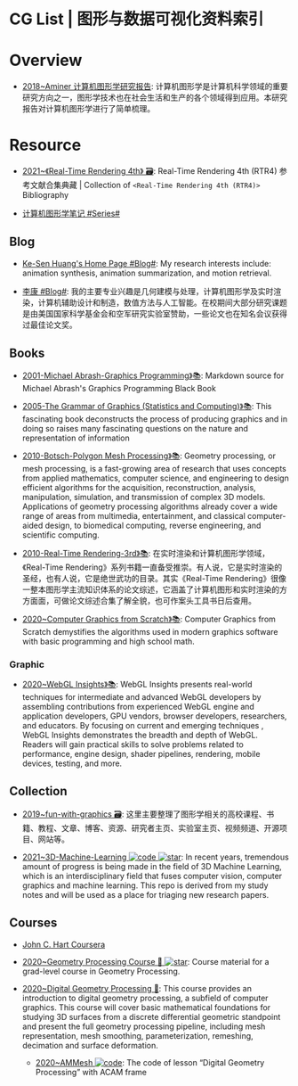 # CG List | 图形与数据可视化资料索引

# Overview

- [2018~Aminer 计算机图形学研究报告](http://staff.ustc.edu.cn/~lgliu/Resources/CG/download/201808_Aminer-CGSurvey.pdf): 计算机图形学是计算机科学领域的重要研究方向之一，图形学技术也在社会生活和生产的各个领域得到应用。本研究报告对计算机图形学进行了简单梳理。

# Resource

- [2021~《Real-Time Rendering 4th》 🗃️](https://github.com/QianMo/Real-Time-Rendering-4th-Bibliography-Collection): Real-Time Rendering 4th (RTR4) 参考文献合集典藏 | Collection of `<Real-Time Rendering 4th (RTR4)> `Bibliography

- [计算机图形学笔记 #Series#](https://blog.csdn.net/qq_38065509/category_9873936.html)

## Blog

- [Ke-Sen Huang's Home Page #Blog#](https://kesen.realtimerendering.com/): My research interests include: animation synthesis, animation summarization, and motion retrieval.

- [李康 #Blog#](https://kangli.me/zhs/): 我的主要专业兴趣是几何建模与处理，计算机图形学及实时渲染，计算机辅助设计和制造，数值方法与人工智能。在校期间大部分研究课题是由美国国家科学基金会和空军研究实验室赞助，一些论文也在知名会议获得过最佳论文奖。

## Books

- [2001-Michael Abrash-Graphics Programming》📚](https://github.com/jagregory/abrash-black-book): Markdown source for Michael Abrash's Graphics Programming Black Book

- [2005-The Grammar of Graphics (Statistics and Computing)》📚](https://www.amazon.com/Grammar-Graphics-Statistics-Computing/dp/0387245448): This fascinating book deconstructs the process of producing graphics and in doing so raises many fascinating questions on the nature and representation of information

- [2010-Botsch-Polygon Mesh Processing》📚](http://www.pmp-book.org/): Geometry processing, or mesh processing, is a fast-growing area of research that uses concepts from applied mathematics, computer science, and engineering to design efficient algorithms for the acquisition, reconstruction, analysis, manipulation, simulation, and transmission of complex 3D models. Applications of geometry processing algorithms already cover a wide range of areas from multimedia, entertainment, and classical computer-aided design, to biomedical computing, reverse engineering, and scientific computing.

- [2010-Real-Time Rendering-3rd》📚](https://github.com/QianMo/Real-Time-Rendering-3rd-CN-Summary-Ebook): 在实时渲染和计算机图形学领域，《Real-Time Rendering》系列书籍一直备受推崇。有人说，它是实时渲染的圣经，也有人说，它是绝世武功的目录。其实《Real-Time Rendering》很像一整本图形学主流知识体系的论文综述，它涵盖了计算机图形和实时渲染的方方面面，可做论文综述合集了解全貌，也可作案头工具书日后查用。

- [2020~Computer Graphics from Scratch》📚](https://gabrielgambetta.com/computer-graphics-from-scratch/): Computer Graphics from Scratch demystifies the algorithms used in modern graphics software with basic programming and high school math.

### Graphic

- [2020~WebGL Insights》📚](http://webglinsights.com/): WebGL Insights presents real-world techniques for intermediate and advanced WebGL developers by assembling contributions from experienced WebGL engine and application developers, GPU vendors, browser developers, researchers, and educators. By focusing on current and emerging techniques , WebGL Insights demonstrates the breadth and depth of WebGL. Readers will gain practical skills to solve problems related to performance, engine design, shader pipelines, rendering, mobile devices, testing, and more.

## Collection

- [2019~fun-with-graphics 🗃️](https://github.com/FancyVin/fun-with-graphics): 这里主要整理了图形学相关的高校课程、书籍、教程、文章、博客、资源、研究者主页、实验室主页、视频频道、开源项目、网站等。

- [2021~3D-Machine-Learning ![code](https://ng-tech.icu/assets/code.svg) ![star](https://img.shields.io/github/stars/timzhang642/3D-Machine-Learning)](https://github.com/timzhang642/3D-Machine-Learning): In recent years, tremendous amount of progress is being made in the field of 3D Machine Learning, which is an interdisciplinary field that fuses computer vision, computer graphics and machine learning. This repo is derived from my study notes and will be used as a place for triaging new research papers.

## Courses

- [John C. Hart Coursera](https://zh.coursera.org/learn/datavisualization)

- [2020~Geometry Processing Course 🎥 ![star](https://img.shields.io/github/stars/alecjacobson/geometry-processing)](https://github.com/alecjacobson/geometry-processing): Course material for a grad-level course in Geometry Processing.

- [2020~Digital Geometry Processing 🎥](https://ustc-gcl-f.github.io/course/2020_Spring_DGP/index.html): This course provides an introduction to digital geometry processing, a subfield of computer graphics. This course will cover basic mathematical foundations for studying 3D surfaces from a discrete differential geometric standpoint and present the full geometry processing pipeline, including mesh representation, mesh smoothing, parameterization, remeshing, decimation and surface deformation.

  - [2020~AMMesh ![code](https://ng-tech.icu/assets/code.svg)](https://github.com/USTC-GCL-F/AMMesh): The code of lesson “Digital Geometry Processing” with ACAM frame
